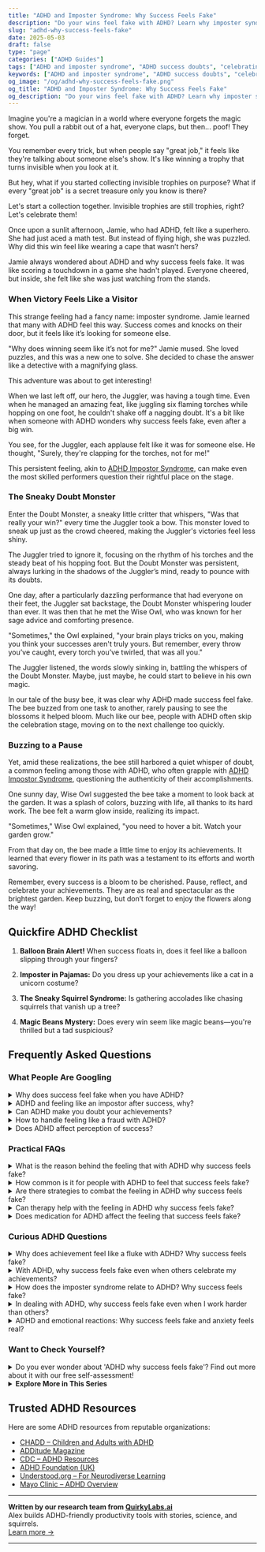 ```yaml
---
title: "ADHD and Imposter Syndrome: Why Success Feels Fake"
description: "Do your wins feel fake with ADHD? Learn why imposter syndrome hits hard for ADHDers and how to actually believe in your own success. You earned it."
slug: "adhd-why-success-feels-fake"
date: 2025-05-03
draft: false
type: "page"
categories: ["ADHD Guides"]
tags: ["ADHD and imposter syndrome", "ADHD success doubts", "celebrating ADHD wins", "ADHD and self-esteem", "ADHD validation", "adult ADHD emotions", "ADHD achievement mindset"]
keywords: ["ADHD and imposter syndrome", "ADHD success doubts", "celebrating ADHD wins", "ADHD and self-esteem", "ADHD validation", "adult ADHD emotions", "ADHD achievement mindset"]
og_image: "/og/adhd-why-success-feels-fake.png"
og_title: "ADHD and Imposter Syndrome: Why Success Feels Fake"
og_description: "Do your wins feel fake with ADHD? Learn why imposter syndrome hits hard for ADHDers and how to actually believe in your own success. You earned it."
---
```


Imagine you're a magician in a world where everyone forgets the magic show. You pull a rabbit out of a hat, everyone claps, but then... poof! They forget. 

You remember every trick, but when people say "great job," it feels like they're talking about someone else's show. It's like winning a trophy that turns invisible when you look at it.

But hey, what if you started collecting invisible trophies on purpose? What if every "great job" is a secret treasure only you know is there?

Let's start a collection together. Invisible trophies are still trophies, right? Let's celebrate them!

Once upon a sunlit afternoon, Jamie, who had ADHD, felt like a superhero. She had just aced a math test. But instead of flying high, she was puzzled. Why did this win feel like wearing a cape that wasn’t hers?

Jamie always wondered about ADHD and why success feels fake. It was like scoring a touchdown in a game she hadn't played. Everyone cheered, but inside, she felt like she was just watching from the stands.

### When Victory Feels Like a Visitor

This strange feeling had a fancy name: imposter syndrome. Jamie learned that many with ADHD feel this way. Success comes and knocks on their door, but it feels like it’s looking for someone else.

"Why does winning seem like it’s not for me?" Jamie mused. She loved puzzles, and this was a new one to solve. She decided to chase the answer like a detective with a magnifying glass. 

This adventure was about to get interesting!

When we last left off, our hero, the Juggler, was having a tough time. Even when he managed an amazing feat, like juggling six flaming torches while hopping on one foot, he couldn't shake off a nagging doubt. It's a bit like when someone with ADHD wonders why success feels fake, even after a big win.

You see, for the Juggler, each applause felt like it was for someone else. He thought, "Surely, they're clapping for the torches, not for me!"

This persistent feeling, akin to [ADHD Impostor Syndrome](/pages/adhd-impostor-syndrome/), can make even the most skilled performers question their rightful place on the stage.

### The Sneaky Doubt Monster

Enter the Doubt Monster, a sneaky little critter that whispers, "Was that really your win?" every time the Juggler took a bow. This monster loved to sneak up just as the crowd cheered, making the Juggler's victories feel less shiny.

The Juggler tried to ignore it, focusing on the rhythm of his torches and the steady beat of his hopping foot. But the Doubt Monster was persistent, always lurking in the shadows of the Juggler’s mind, ready to pounce with its doubts.

One day, after a particularly dazzling performance that had everyone on their feet, the Juggler sat backstage, the Doubt Monster whispering louder than ever. It was then that he met the Wise Owl, who was known for her sage advice and comforting presence.

"Sometimes," the Owl explained, "your brain plays tricks on you, making you think your successes aren't truly yours. But remember, every throw you’ve caught, every torch you’ve twirled, that was all you."

The Juggler listened, the words slowly sinking in, battling the whispers of the Doubt Monster. Maybe, just maybe, he could start to believe in his own magic.

In our tale of the busy bee, it was clear why ADHD made success feel fake. The bee buzzed from one task to another, rarely pausing to see the blossoms it helped bloom. Much like our bee, people with ADHD often skip the celebration stage, moving on to the next challenge too quickly.

### Buzzing to a Pause

Yet, amid these realizations, the bee still harbored a quiet whisper of doubt, a common feeling among those with ADHD, who often grapple with [ADHD Impostor Syndrome](/pages/adhd-impostor-syndrome/), questioning the authenticity of their accomplishments.

One sunny day, Wise Owl suggested the bee take a moment to look back at the garden. It was a splash of colors, buzzing with life, all thanks to its hard work. The bee felt a warm glow inside, realizing its impact.

"Sometimes," Wise Owl explained, "you need to hover a bit. Watch your garden grow."

From that day on, the bee made a little time to enjoy its achievements. It learned that every flower in its path was a testament to its efforts and worth savoring.

Remember, every success is a bloom to be cherished. Pause, reflect, and celebrate your achievements. They are as real and spectacular as the brightest garden. Keep buzzing, but don’t forget to enjoy the flowers along the way!

## Quickfire ADHD Checklist

1. **Balloon Brain Alert!** When success floats in, does it feel like a balloon slipping through your fingers?

2. **Imposter in Pajamas:** Do you dress up your achievements like a cat in a unicorn costume?

3. **The Sneaky Squirrel Syndrome:** Is gathering accolades like chasing squirrels that vanish up a tree?

4. **Magic Beans Mystery:** Does every win seem like magic beans—you're thrilled but a tad suspicious?

## Frequently Asked Questions



### What People Are Googling

<details><summary>Why does success feel fake when you have ADHD?</summary><p>It's not uncommon to feel like success isn't quite real when you have ADHD, and it's okay to feel that way. This often stems from experiences of inconsistency in performance, where some days things go brilliantly and other days, not so much. This can lead to feelings of impostor syndrome, where your achievements might not feel entirely yours. Remember, your successes are genuinely deserved and a result of your unique strengths and hard work, even if your ADHD makes it tough to see that consistently.</p></details>
<details><summary>ADHD and feeling like an impostor after success, why?</summary><p>Absolutely, feeling like an impostor, especially after achieving something great, is quite common when you have ADHD. This often stems from years of experiencing inconsistent performance — acing some tasks unexpectedly and struggling with others that might seem simpler. It’s important to remember that this doesn’t diminish your accomplishments or your abilities. Celebrating your successes, big and small, and acknowledging the hard work you put into achieving them can help combat those impostor feelings. You're doing wonderfully, and your successes are truly deserved!</p></details>
<details><summary>Can ADHD make you doubt your achievements?</summary><p>Absolutely, it's quite common for folks with ADHD to doubt their achievements, a feeling sometimes referred to as "impostor syndrome." This can happen because ADHD can make it tricky to maintain consistent performance, and when you do succeed, you might attribute it to luck or external factors rather than your own abilities. Remember, your achievements are truly yours, and they reflect your hard work and talents, even if your brain tries to convince you otherwise sometimes. It’s helpful to keep a record of positive feedback and successes to remind yourself of your capabilities on tougher days.</p></details>
<details><summary>How to handle feeling like a fraud with ADHD?</summary><p>It's completely normal to struggle with feelings of being a fraud, especially when you have ADHD. Remember, these feelings, often known as imposter syndrome, can be a common response to the unique challenges ADHD brings to managing everyday tasks and long-term goals. A good start is to acknowledge your feelings without judgment and share them with trusted friends or a support group who understand. Also, consider keeping a success journal where you can regularly jot down your achievements, big or small, to visually remind yourself of your strengths and successes. This can help in grounding your self-perception in reality rather than self-doubt.</p></details>
<details><summary>Does ADHD affect perception of success?</summary><p>Absolutely, ADHD can influence how you perceive and experience success. Those with ADHD often find that their achievements might not feel as satisfying due to struggles with self-esteem or the constant pursuit of new goals. It's also common to overlook or downplay your victories because you're already focusing on the next challenge or coping with feelings of being overwhelmed. Remember, your successes are valid and worth celebrating, even if your brain tries to convince you otherwise. Taking a moment to acknowledge and savor your accomplishments can really help in painting a truer picture of your successes.</p></details>



### Practical FAQs

<details><summary>What is the reason behind the feeling that with ADHD why success feels fake?</summary><p>Ah, that feeling you're talking about is actually quite common among folks with ADHD, and it's often linked to something called "impostor syndrome." This happens when successes don't quite feel earned or genuine, despite clear evidence of your hard work and achievements. ADHD can sometimes make it hard to maintain a consistent performance, so when you do succeed, your brain might trick you into thinking it was just luck or a fluke. Remember, your successes are truly yours, built from your efforts and abilities, even if your brain tries to tell you otherwise. It's important to acknowledge and celebrate your achievements, no matter how big or small!</p></details>
<details><summary>How common is it for people with ADHD to feel that success feels fake?</summary><p>Absolutely, feeling like success is unearned or fake is quite common among individuals with ADHD, and it's often linked to something called "impostor syndrome." Many with ADHD struggle with consistent performance, thanks to varying focus and energy levels, which can sometimes lead to doubting their achievements when they do succeed. Remember, your successes are just as valid and deserved as anyone else's, even if your path to them looks a bit different. Embracing your unique approach can help combat those feelings of being an "impostor" and allow you to fully recognize and celebrate your accomplishments.</p></details>
<details><summary>Are there strategies to combat the feeling in ADHD why success feels fake?</summary><p>Absolutely! Feeling like your successes aren't quite real, often called "impostor syndrome," is common, but there are comforting ways to tackle it. One effective strategy is to keep a success journal. In this cozy little book, jot down your achievements, no matter how small they seem, and the positive feedback you receive. Over time, flipping through this journal can remind you of your real accomplishments and help validate your feelings of success. It’s like having a warm, reassuring chat with yourself about how far you’ve come!</p></details>
<details><summary>Can therapy help with the feeling in ADHD why success feels fake?</summary><p>Absolutely, therapy can be a wonderful tool in exploring and addressing those feelings of success feeling 'fake'—a sensation often described as "imposter syndrome" in ADHD. A skilled therapist can help you unpack why these feelings emerge and provide strategies to acknowledge and celebrate your achievements more authentically. They can also guide you in understanding your ADHD better, which can boost self-esteem and reduce feelings of fraudulence. It’s a gentle journey of self-discovery where you learn to embrace your successes as truly your own.</p></details>
<details><summary>Does medication for ADHD affect the feeling that success feels fake?</summary><p>Absolutely, that's a great question to ask! For many people with ADHD, feelings of success can sometimes be overshadowed by self-doubt or what’s often called "impostor syndrome." ADHD medications can help by improving focus and reducing impulsivity and distractibility, which may help you complete tasks more effectively and feel more assured in your accomplishments. However, it's also really valuable to work on building self-confidence through therapy, coaching, or support groups, which can complement the benefits of medication and help you genuinely celebrate your successes.</p></details>



### Curious ADHD Questions

<details><summary>Why does achievement feel like a fluke with ADHD? Why success feels fake?</summary><p>It's really common to feel that way, and you’re definitely not alone in this experience. Often, people with ADHD struggle with inconsistent performance—being able to do something really well one day and then struggling the next. This inconsistency can lead to feeling like your successes are just flukes rather than the result of hard work and talent. It’s also worth noting that many with ADHD have a harder time internalizing positive feedback due to low self-esteem or past experiences. Remember, your achievements are genuinely yours, and recognizing your own patterns can help embrace them more fully.</p></details>
<details><summary>With ADHD, why success feels fake even when others celebrate my achievements?</summary><p>It's really common to feel like this when you have ADHD, and you're not alone in those feelings. This sensation is often linked to something called "imposter syndrome," where despite evident successes, you might still feel like you're not truly deserving of the accolades. ADHD can sometimes make it hard to internalize achievements due to difficulties with self-esteem and a frequent internal narrative that might focus more on past struggles than current successes. Remember, your achievements are genuinely yours, and they are as real and deserved as anyone else's—sometimes, it just takes your self-perception a little time to catch up with reality!</p></details>
<details><summary>How does the imposter syndrome relate to ADHD? Why success feels fake?</summary><p>Absolutely, that feeling is quite common among folks with ADHD, and you're definitely not alone in this. Imposter syndrome, that sneaky feeling of not being quite "enough" despite achievements, often hits harder when you have ADHD. This could be because ADHD comes with challenges like inconsistency in performance and frequent self-doubt, which can make your successes feel more like flukes than real victories. Remember, each success you've achieved is genuinely deserved, built from your effort and skills, even if your brain tries to convince you otherwise sometimes.</p></details>
<details><summary>In dealing with ADHD, why success feels fake even when I work harder than others?</summary><p>It's not uncommon to feel like success isn't quite "real" when you're managing ADHD. This feeling often stems from the extra effort you have to put in just to align with what comes more easily to others, which can make achievements feel less like personal victories and more like finally meeting a standard. Remember, though, that the hard work and unique strategies you develop are incredibly valuable and genuinely worth celebrating. Your successes are absolutely real and a testament to your resilience and creativity, so allow yourself some credit for each victory, big or small.</p></details>
<details><summary>ADHD and emotional reactions: Why success feels fake and anxiety feels real?</summary><p>Absolutely, this is a common feeling among those with ADHD, and it's really understandable. ADHD can sometimes make it tricky to regulate emotions, which means your responses can feel more intense or less predictable. When you achieve something, your brain might not give you that big burst of positive feedback you expect, leading to feelings that your success isn't real or deserved. On the flip side, anxiety can feel all too real and immediate because it triggers a more noticeable reaction in your body and brain. It's important to recognize these patterns, so you can gently remind yourself that your achievements are valid and real, even if they don't feel that way in the moment.</p></details>



### Want to Check Yourself?

<details><summary>Do you ever wonder about 'ADHD why success feels fake'? Find out more about it with our free self-assessment!</summary><p>Absolutely, it's a common feeling for many with ADHD! When you experience successes, you might sometimes dismiss them as just luck or not recognize your own hard work in achieving them. This feeling is known as "imposter syndrome," and it's quite prevalent. Our free self-assessment can help you understand this experience better and offer strategies to embrace your successes fully. Why not give it a try and see how you can celebrate your achievements more confidently?</p></details>

<script type="application/ld+json">
{
  "@context": "https://schema.org",
  "@type": "FAQPage",
  "mainEntity": [
    {
      "@type": "Question",
      "name": "Why does success feel fake when you have ADHD?",
      "acceptedAnswer": {
        "@type": "Answer",
        "text": "It's not uncommon to feel like success isn't quite real when you have ADHD, and it's okay to feel that way. This often stems from experiences of inconsistency in performance, where some days things go brilliantly and other days, not so much. This can lead to feelings of impostor syndrome, where your achievements might not feel entirely yours. Remember, your successes are genuinely deserved and a result of your unique strengths and hard work, even if your ADHD makes it tough to see that consistently."
      }
    },
    {
      "@type": "Question",
      "name": "ADHD and feeling like an impostor after success, why?",
      "acceptedAnswer": {
        "@type": "Answer",
        "text": "Absolutely, feeling like an impostor, especially after achieving something great, is quite common when you have ADHD. This often stems from years of experiencing inconsistent performance \u2014 acing some tasks unexpectedly and struggling with others that might seem simpler. It\u2019s important to remember that this doesn\u2019t diminish your accomplishments or your abilities. Celebrating your successes, big and small, and acknowledging the hard work you put into achieving them can help combat those impostor feelings. You're doing wonderfully, and your successes are truly deserved!"
      }
    },
    {
      "@type": "Question",
      "name": "Can ADHD make you doubt your achievements?",
      "acceptedAnswer": {
        "@type": "Answer",
        "text": "Absolutely, it's quite common for folks with ADHD to doubt their achievements, a feeling sometimes referred to as \"impostor syndrome.\" This can happen because ADHD can make it tricky to maintain consistent performance, and when you do succeed, you might attribute it to luck or external factors rather than your own abilities. Remember, your achievements are truly yours, and they reflect your hard work and talents, even if your brain tries to convince you otherwise sometimes. It\u2019s helpful to keep a record of positive feedback and successes to remind yourself of your capabilities on tougher days."
      }
    },
    {
      "@type": "Question",
      "name": "How to handle feeling like a fraud with ADHD?",
      "acceptedAnswer": {
        "@type": "Answer",
        "text": "It's completely normal to struggle with feelings of being a fraud, especially when you have ADHD. Remember, these feelings, often known as imposter syndrome, can be a common response to the unique challenges ADHD brings to managing everyday tasks and long-term goals. A good start is to acknowledge your feelings without judgment and share them with trusted friends or a support group who understand. Also, consider keeping a success journal where you can regularly jot down your achievements, big or small, to visually remind yourself of your strengths and successes. This can help in grounding your self-perception in reality rather than self-doubt."
      }
    },
    {
      "@type": "Question",
      "name": "Does ADHD affect perception of success?",
      "acceptedAnswer": {
        "@type": "Answer",
        "text": "Absolutely, ADHD can influence how you perceive and experience success. Those with ADHD often find that their achievements might not feel as satisfying due to struggles with self-esteem or the constant pursuit of new goals. It's also common to overlook or downplay your victories because you're already focusing on the next challenge or coping with feelings of being overwhelmed. Remember, your successes are valid and worth celebrating, even if your brain tries to convince you otherwise. Taking a moment to acknowledge and savor your accomplishments can really help in painting a truer picture of your successes."
      }
    }
  ]
}
</script>
<script type="application/ld+json">
{
  "@context": "https://schema.org",
  "@type": "Article",
  "author": {
    "@type": "Person",
    "name": "QuirkyLabs",
    "url": "https://quirkylabs.ai/about"
  },
  "headline": "ADHD why success feels fake: \"Unlock Real Joy: Why ADHD Makes Success Feel Fake!\"",
  "mainEntityOfPage": "https://blog.quirkylabs.ai/pages/adhd-why-success-feels-fake/",
  "datePublished": "2025-05-03"
}
</script>
<script type="application/ld+json">
{
  "@context": "https://schema.org",
  "@type": "BreadcrumbList",
  "itemListElement": [
    {
      "@type": "ListItem",
      "position": 1,
      "name": "Home",
      "item": "https://quirkylabs.ai/"
    },
    {
      "@type": "ListItem",
      "position": 2,
      "name": "Blog",
      "item": "https://blog.quirkylabs.ai/"
    },
    {
      "@type": "ListItem",
      "position": 3,
      "name": "ADHD why success feels fake: \"Unlock Real Joy: Why ADHD Makes Success Feel Fake!\"",
      "item": "https://blog.quirkylabs.ai/pages/adhd-why-success-feels-fake/"
    }
  ]
}
</script>

<details>
<summary><strong>Explore More in This Series</strong></summary>

- [Adhd Secret Anxiety](/pages/adhd-secret-anxiety/)
- [Adhd Performative Productivity](/pages/adhd-performative-productivity/)
- [Adhd Working Hard To Fit In](/pages/adhd-working-hard-to-fit-in/)
- [Adhd Impostor Syndrome](/pages/adhd-impostor-syndrome/)
- [Adhd Feel Like A Fraud](/pages/adhd-feel-like-a-fraud/)
- [Adhd Overexplaining Yourself](/pages/adhd-overexplaining-yourself/)
- [Adhd Self Sabotage](/pages/adhd-self-sabotage/)
- [Adhd People Pleasing](/pages/adhd-people-pleasing/)
</details>



## Trusted ADHD Resources

Here are some ADHD resources from reputable organizations:

- [CHADD – Children and Adults with ADHD](https://chadd.org)
- [ADDitude Magazine](https://www.additudemag.com)
- [CDC – ADHD Resources](https://www.cdc.gov/ncbddd/adhd)
- [ADHD Foundation (UK)](https://www.adhdfoundation.org.uk)
- [Understood.org – For Neurodiverse Learning](https://www.understood.org)
- [Mayo Clinic – ADHD Overview](https://www.mayoclinic.org/diseases-conditions/adhd)


---

**Written by our research team from [QuirkyLabs.ai](https://quirkylabs.ai)**  
Alex builds ADHD-friendly productivity tools with stories, science, and squirrels.  
[Learn more →](https://quirkylabs.ai)

---